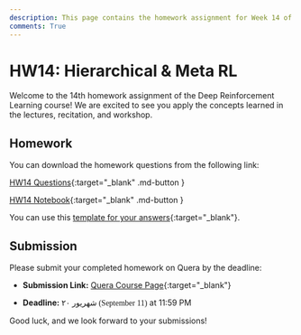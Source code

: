 ```yaml
---
description: This page contains the homework assignment for Week 14 of the Deep Reinforcement Learning course, focusing on Hierarchical & Meta RL.
comments: True
---
```



# HW14: Hierarchical & Meta RL

Welcome to the 14th homework assignment of the Deep Reinforcement Learning course! We are excited to see you apply the concepts learned in the lectures, recitation, and workshop.

## Homework

You can download the homework questions from the following link:

[HW14 Questions](https://raw.githubusercontent.com/DeepRLCourse/Homework-14-Questions/refs/heads/main/HW14_Questions.pdf){:target="_blank" .md-button }

[HW14 Notebook](https://github.com/DeepRLCourse/Homework-14-Questions/tree/main/HW14_Notebook.ipynb){:target="_blank" .md-button }

You can use this [template for your answers](https://github.com/DeepRLCourse/Homework-14-Template){:target="_blank"}.

<!-- ## Explanation

<iframe width="996" height="560" src="https://www.youtube.com/embed/wwn7PVENi4k" title="YouTube video player" frameborder="0" allow="accelerometer; autoplay; clipboard-write; encrypted-media; gyroscope; picture-in-picture; web-share" referrerpolicy="strict-origin-when-cross-origin" allowfullscreen></iframe>

<iframe width="996" height="560" src="https://www.youtube.com/embed/SWsq1KWrgXY" title="YouTube video player" frameborder="0" allow="accelerometer; autoplay; clipboard-write; encrypted-media; gyroscope; picture-in-picture; web-share" referrerpolicy="strict-origin-when-cross-origin" allowfullscreen></iframe> -->

## Submission

Please submit your completed homework on Quera by the deadline:

- **Submission Link:** [Quera Course Page](https://quera.org/course/add_to_course/course/20598/){:target="_blank"}

- **Deadline:** <span style="direction: rtl;font-family: Vazirmatn;">۲۰ شهریور (September 11)</span> at 11:59 PM

Good luck, and we look forward to your submissions!
